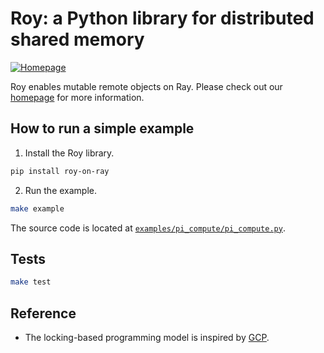 # Roy: a Python library for distributed shared memory

[![Homepage](https://img.shields.io/badge/Homepage-Visit-blue)](https://yale-nerd.github.io/roy/)


Roy enables mutable remote objects on Ray. Please check out our [homepage](https://yale-nerd.github.io/roy/) for more information.

## How to run a simple example
1) Install the Roy library.
```bash
pip install roy-on-ray
```
2) Run the example.
```bash
make example
```
The source code is located at [`examples/pi_compute/pi_compute.py`](https://github.com/Yale-NeRD/roy/blob/main/examples/pi_compute/pi_compute.py).

## Tests
```bash
make test
```

## Reference
- The locking-based programming model is inspired by [GCP](https://arxiv.org/abs/2301.02576).
